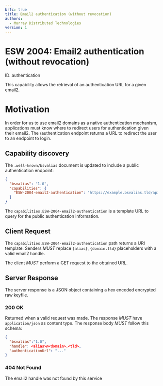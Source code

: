 ```yaml
---
brfc: true
title: Email2 authentication (without revocation)
authors:
  - Murray Distributed Technologies
version: 1
---
```

# ESW 2004: Email2 authentication (without revocation)

ID: authentication

This capability allows the retrieval of an authentication URL for a given email2.

# Motivation
In order for us to use email2 domains as a native authentication mechanism, applications must know where to redirect users for authentication given their email2. The /authentication endpoint returns a URL to redirect the user to an endpoint to login. 

## Capability discovery

The `.well-known/bsvalias` document is updated to include a public authentication endpoint:

```json
{
  "bsvalias": "1.0",
  "capabilities": {
    "ESW-2004-email2-authentication": "https://example.bsvalias.tld/api/{alias}@{domain.tld}/authentication"
  }
}
```

The `capabilities.ESW-2004-email2-authentication` is a template URL to query for the public authentication information.

## Client Request

The `capabilities.ESW-2004-email2-authentication` path returns a URI template. Senders _MUST_ replace `{alias}`, `{domain.tld}` placeholders with a valid email2 handle.

The client _MUST_ perform a GET request to the obtained URL.

## Server Response

The server response is a JSON object containing a hex encoded encrypted raw keyfile.

### 200 OK

Returned when a valid request was made. The response _MUST_ have `application/json` as content type. The response body _MUST_ follow this schema:

```json
{
  "bsvalias":"1.0",
  "handle": <alias>@<domain>.<tld>,
  "authenticationUrl": "..."
}
```
### 404 Not Found
The email2 handle was not found by this service
